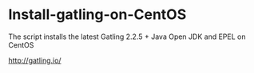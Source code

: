 # Install-gatling-on-CentOS

The script installs the latest Gatling 2.2.5 + Java Open JDK and EPEL on CentOS

http://gatling.io/
